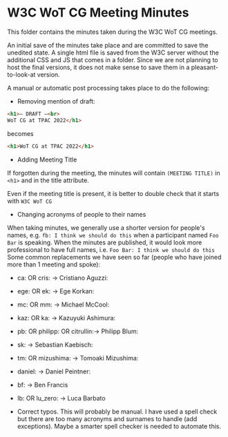 # W3C WoT CG Meeting Minutes

This folder contains the minutes taken during the W3C WoT CG meetings.

An initial save of the minutes take place and are committed to save the unedited state.
A single html file is saved from the W3C server without the additional CSS and JS that comes in a folder.
Since we are not planning to host the final versions, it does not make sense to save them in a pleasant-to-look-at version.

A manual or automatic post processing takes place to do the following:

- Removing mention of draft: 

```html
<h1>– DRAFT –<br>
WoT CG at TPAC 2022</h1>
```

becomes 

```html
<h1>WoT CG at TPAC 2022</h1>
```

- Adding Meeting Title

If forgotten during the meeting, the minutes will contain `(MEETING TITLE)` in `<h1>` and in the title attribute.

Even if the meeting title is present, it is better to double check that it starts with `W3C WoT CG`

- Changing acronyms of people to their names

When taking minutes, we generally use a shorter version for people's names, e.g. `fb: I think we should do this` when a 
participant named `Foo Bar` is speaking.
When the minutes are published, it would look more professional to have full names, i.e. `Foo Bar: I think we should do this`
Some common replacements we have seen so far (people who have joined more than 1 meeting and spoke):
  - ca: OR cris: -> Cristiano Aguzzi:
  - ege: OR ek: -> Ege Korkan:
  - mc: OR mm: -> Michael McCool:
  - kaz: OR ka: -> Kazuyuki Ashimura:
  - pb: OR philipp: OR citrullin:-> Philipp Blum:
  - sk: -> Sebastian Kaebisch:
  - tm: OR mizushima: -> Tomoaki Mizushima:
  - daniel: -> Daniel Peintner:
  - bf: -> Ben Francis
  - lb: OR lu_zero: -> Luca Barbato
  
 - Correct typos. This will probably be manual. I have used a spell check but there are too many acronyms and surnames to handle (add exceptions). Maybe a smarter spell checker is needed to automate this.
